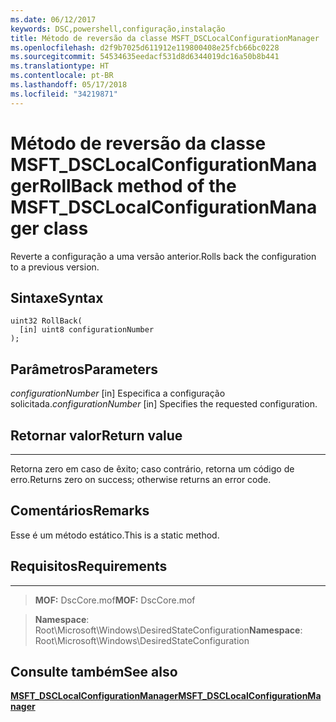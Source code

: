 ```yaml
---
ms.date: 06/12/2017
keywords: DSC,powershell,configuração,instalação
title: Método de reversão da classe MSFT_DSCLocalConfigurationManager
ms.openlocfilehash: d2f9b7025d611912e119800408e25fcb66bc0228
ms.sourcegitcommit: 54534635eedacf531d8d6344019dc16a50b8b441
ms.translationtype: HT
ms.contentlocale: pt-BR
ms.lasthandoff: 05/17/2018
ms.locfileid: "34219871"
---
```

# <a name="rollback-method-of-the-msftdsclocalconfigurationmanager-class"></a><span data-ttu-id="0deb4-103">Método de reversão da classe MSFT_DSCLocalConfigurationManager</span><span class="sxs-lookup"><span data-stu-id="0deb4-103">RollBack method of the MSFT_DSCLocalConfigurationManager class</span></span>

<span data-ttu-id="0deb4-104">Reverte a configuração a uma versão anterior.</span><span class="sxs-lookup"><span data-stu-id="0deb4-104">Rolls back the configuration to a previous version.</span></span>

<a name="syntax"></a><span data-ttu-id="0deb4-105">Sintaxe</span><span class="sxs-lookup"><span data-stu-id="0deb4-105">Syntax</span></span>
------

```mof
uint32 RollBack(
  [in] uint8 configurationNumber
);
```

<a name="parameters"></a><span data-ttu-id="0deb4-106">Parâmetros</span><span class="sxs-lookup"><span data-stu-id="0deb4-106">Parameters</span></span>
----------

<span data-ttu-id="0deb4-107">*configurationNumber* \[in\] Especifica a configuração solicitada.</span><span class="sxs-lookup"><span data-stu-id="0deb4-107">*configurationNumber* \[in\] Specifies the requested configuration.</span></span>

## <a name="return-value"></a><span data-ttu-id="0deb4-108">Retornar valor</span><span class="sxs-lookup"><span data-stu-id="0deb4-108">Return value</span></span>
------------

<span data-ttu-id="0deb4-109">Retorna zero em caso de êxito; caso contrário, retorna um código de erro.</span><span class="sxs-lookup"><span data-stu-id="0deb4-109">Returns zero on success; otherwise returns an error code.</span></span>

## <a name="remarks"></a><span data-ttu-id="0deb4-110">Comentários</span><span class="sxs-lookup"><span data-stu-id="0deb4-110">Remarks</span></span>

<span data-ttu-id="0deb4-111">Esse é um método estático.</span><span class="sxs-lookup"><span data-stu-id="0deb4-111">This is a static method.</span></span>

## <a name="requirements"></a><span data-ttu-id="0deb4-112">Requisitos</span><span class="sxs-lookup"><span data-stu-id="0deb4-112">Requirements</span></span>
------------
><span data-ttu-id="0deb4-113">**MOF:** DscCore.mof</span><span class="sxs-lookup"><span data-stu-id="0deb4-113">**MOF:** DscCore.mof</span></span>

><span data-ttu-id="0deb4-114">**Namespace**: Root\Microsoft\Windows\DesiredStateConfiguration</span><span class="sxs-lookup"><span data-stu-id="0deb4-114">**Namespace**: Root\Microsoft\Windows\DesiredStateConfiguration</span></span>


## <a name="see-also"></a><span data-ttu-id="0deb4-115">Consulte também</span><span class="sxs-lookup"><span data-stu-id="0deb4-115">See also</span></span>


[<span data-ttu-id="0deb4-116">**MSFT_DSCLocalConfigurationManager**</span><span class="sxs-lookup"><span data-stu-id="0deb4-116">**MSFT_DSCLocalConfigurationManager**</span></span>](msft-dsclocalconfigurationmanager.md)